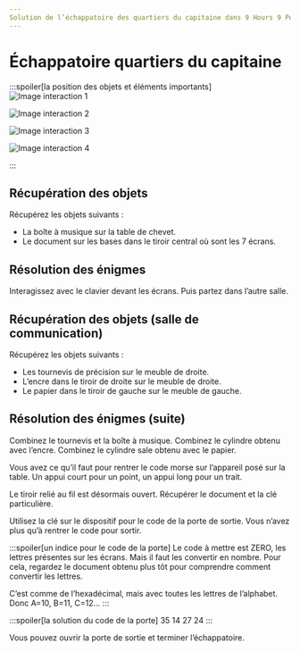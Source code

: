 ```yaml
---
Solution de l’échappatoire des quartiers du capitaine dans 9 Hours 9 Persons 9 Doors.
---
```

# Échappatoire quartiers du capitaine

:::spoiler[la position des objets et éléments importants]
![Image interaction 1](/assets/jeu/999/guide/echappatoires/quartiers_du_capitaine/interaction_1.webp)

![Image interaction 2](/assets/jeu/999/guide/echappatoires/quartiers_du_capitaine/interaction_2.webp)

![Image interaction 3](/assets/jeu/999/guide/echappatoires/quartiers_du_capitaine/interaction_3.webp)

![Image interaction 4](/assets/jeu/999/guide/echappatoires/quartiers_du_capitaine/interaction_4.webp)

:::

## Récupération des objets

Récupérez les objets suivants :
- La boîte à musique sur la table de chevet.
- Le document sur les bases dans le tiroir central où sont les 7 écrans.

## Résolution des énigmes

Interagissez avec le clavier devant les écrans. Puis partez dans l’autre salle.

## Récupération des objets (salle de communication)

Récupérez les objets suivants :
- Les tournevis de précision sur le meuble de droite.
- L’encre dans le tiroir de droite sur le meuble de droite.
- Le papier dans le tiroir de gauche sur le meuble de gauche.


## Résolution des énigmes (suite)

Combinez le tournevis et la boîte à musique. Combinez le cylindre obtenu avec l’encre. Combinez le cylindre sale obtenu avec le papier.

Vous avez ce qu’il faut pour rentrer le code morse sur l’appareil posé sur la table. Un appui court pour un point, un appui long pour un trait.

Le tiroir relié au fil est désormais ouvert. Récupérer le document et la clé particulière.

Utilisez la clé sur le dispositif pour le code de la porte de sortie. Vous n’avez plus qu’à rentrer le code pour sortir.

:::spoiler[un indice pour le code de la porte]
Le code à mettre est ZERO, les lettres présentes sur les écrans. Mais il faut les convertir en nombre. Pour cela, regardez le document obtenu plus tôt pour comprendre comment convertir les lettres.

C’est comme de l’hexadécimal, mais avec toutes les lettres de l’alphabet. Donc A=10, B=11, C=12…
:::
<br>

:::spoiler[la solution du code de la porte]
35 14 27 24
:::


Vous pouvez ouvrir la porte de sortie et terminer l’échappatoire.